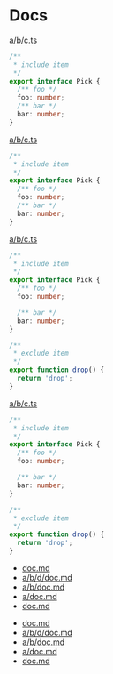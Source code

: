 # Docs

<!-- source src/a/b/c.ts --pick "Pick" -->

[a/b/c.ts](src/a/b/c.ts)

```ts
/**
 * include item
 */
export interface Pick {
  /** foo */
  foo: number;
  /** bar */
  bar: number;
}
```

<!-- /source -->

<!-- source ./src/a/b/c.ts --pick "Pick" -->

[a/b/c.ts](src/a/b/c.ts)

```ts
/**
 * include item
 */
export interface Pick {
  /** foo */
  foo: number;
  /** bar */
  bar: number;
}
```

<!-- /source -->

<!-- source **/*.ts -->

[a/b/c.ts](src/a/b/c.ts)

```ts
/**
 * include item
 */
export interface Pick {
  /** foo */
  foo: number;

  /** bar */
  bar: number;
}

/**
 * exclude item
 */
export function drop() {
  return 'drop';
}
```

<!-- /source -->

<!-- source ./**/*.ts -->

[a/b/c.ts](src/a/b/c.ts)

```ts
/**
 * include item
 */
export interface Pick {
  /** foo */
  foo: number;

  /** bar */
  bar: number;
}

/**
 * exclude item
 */
export function drop() {
  return 'drop';
}
```

<!-- /source -->

<!-- index **/*.md -->

- [doc.md](doc.md)
- [a/b/d/doc.md](src/a/b/d/doc.md)
- [a/b/doc.md](src/a/b/doc.md)
- [a/doc.md](src/a/doc.md)
- [doc.md](src/doc.md)

<!-- /index -->

<!-- index ./**/*.md -->

- [doc.md](doc.md)
- [a/b/d/doc.md](src/a/b/d/doc.md)
- [a/b/doc.md](src/a/b/doc.md)
- [a/doc.md](src/a/doc.md)
- [doc.md](src/doc.md)

<!-- /index -->
